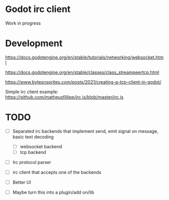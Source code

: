 # Godot irc client

Work in progress

# Development

https://docs.godotengine.org/en/stable/tutorials/networking/websocket.html

https://docs.godotengine.org/en/stable/classes/class_streampeertcp.html

https://www.bytesnsprites.com/posts/2021/creating-a-tcp-client-in-godot/

Simple irc client example: https://github.com/matheusfillipe/irc.js/blob/master/irc.js



# TODO

- [ ] Separated irc backends that implement send, emit signal on message, basic text decoding
   - [ ] websocket backend
   - [ ] tcp backend
- [ ] Irc protocol parser
- [ ] irc client that accepts one of the backends 
- [ ] Better UI
- [ ] Maybe turn this into a plugin/add on/lib


